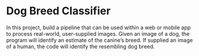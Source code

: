 # Dog Breed Classifier

In this project, build a pipeline that can be used within a web or mobile app to process real-world, user-supplied images. Given an image of a dog, the program will identify an estimate of the canine’s breed. If supplied an image of a human, the code will identify the resembling dog breed.